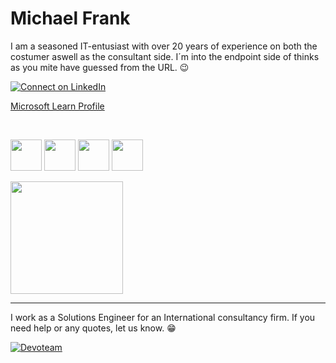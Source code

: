 # Michael Frank

I am a seasoned IT-entusiast with over 20 years of experience on both the costumer aswell as the consultant side.
I´m into the endpoint side of thinks as you mite have guessed from the URL. :wink:

[![Connect on LinkedIn](https://camo.githubusercontent.com/8f98e3b61b0da5c27840993910262b51ccea010d137c4ce6d2f17ce846a703df/68747470733a2f2f696d672e736869656c64732e696f2f62616467652f436f6e6e656374206f6e204c696e6b6564496e2d626c75653f7374796c653d666f722d7468652d6261646765266c6f676f3d6c696e6b6564696e266c6f676f436f6c6f723d7768697465 'LinkedIn: Michael Frank')](https://www.linkedin.com/in/michael-frank-26b86222b)

[Microsoft Learn Profile](https://learn.microsoft.com/en-us/users/michaelfrank-1121/credentials)

<p>&nbsp;</p>
<p float="left">
<img src="https://learn.microsoft.com/media/learn/certification/badges/microsoft-certified-associate-badge.svg" width="50"/>
<img src="https://learn.microsoft.com/media/learn/certification/badges/microsoft-certified-fundamentals-badge.svg" width="50"/>
  <img src="https://learn.microsoft.com/en-us/media/profile/zero-state-applied-skills.svg?branch=main" width="50"/>
  <img src="https://learn.microsoft.com/media/learn/certification/badges/microsoft-certified-specialty-badge.svg" width="50"/>
</p>

<img src="https://getnerdio.com/wp-content/uploads/2023/10/nme-200.jpg" width="180"/>

---

I work as a Solutions Engineer for an International consultancy firm. If you need help or any quotes, let us know. :grin:

[![Devoteam](https://www.devoteam.com/wp-content/themes/lsac-devoteam/assets/images/logo-devoteam.svg 'Devoteam')](https://mcloud.devoteam.com)
